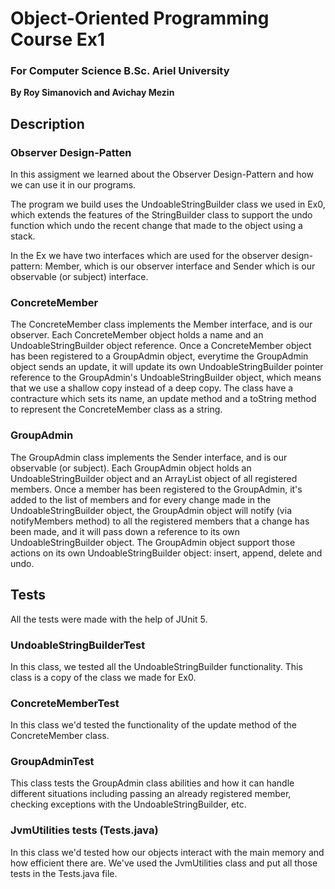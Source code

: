 # Object-Oriented Programming Course Ex1
### For Computer Science B.Sc. Ariel University

**By Roy Simanovich and Avichay Mezin**

## Description
### Observer Design-Patten
In this assigment we learned about the Observer Design-Pattern
and how we can use it in our programs.

The program we build uses the UndoableStringBuilder class we used
in Ex0, which extends the features of the StringBuilder class to
support the undo function which undo the recent change that made
to the object using a stack.

In the Ex we have two interfaces which are used for the observer
design-pattern: Member, which is our observer interface and Sender
which is our observable (or subject) interface.

### ConcreteMember
The ConcreteMember class implements the Member interface, and is
our observer. Each ConcreteMember object holds a name and an
UndoableStringBuilder object reference. Once a ConcreteMember object
has been registered to a GroupAdmin object, everytime the GroupAdmin
object sends an update, it will update its own UndoableStringBuilder
pointer reference to the GroupAdmin's UndoableStringBuilder object,
which means that we use a shallow copy instead of a deep copy. The
class have a contracture which sets its name, an update method and
a toString method to represent the ConcreteMember class as a string.

### GroupAdmin
The GroupAdmin class implements the Sender interface, and is our
observable (or subject). Each GroupAdmin object holds an
UndoableStringBuilder object and an ArrayList object of all
registered members. Once a member has been registered to the
GroupAdmin, it's added to the list of members and for every change
made in the UndoableStringBuilder object, the GroupAdmin object will
notify (via notifyMembers method) to all the registered members that
a change has been made, and it will pass down a reference to its own
UndoableStringBuilder object. The GroupAdmin object support those actions
on its own UndoableStringBuilder object: insert, append, delete and undo.

## Tests
All the tests were made with the help of JUnit 5.

### UndoableStringBuilderTest
In this class, we tested all the UndoableStringBuilder functionality.
This class is a copy of the class we made for Ex0.

### ConcreteMemberTest
In this class we'd tested the functionality of the update method
of the ConcreteMember class.

### GroupAdminTest
This class tests the GroupAdmin class abilities and how it can handle
different situations including passing an already registered member,
checking exceptions with the UndoableStringBuilder, etc.

### JvmUtilities tests (Tests.java)
In this class we'd tested how our objects interact with
the main memory and how efficient there are. We've used the JvmUtilities
class and put all those tests in the Tests.java file.